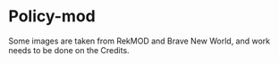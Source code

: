 # Policy-mod
Some images are taken from RekMOD and Brave New World, and work needs to be done on the Credits.
